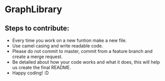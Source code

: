 # GraphLibrary
## Steps to contribute:
- Every time you work on a new funtion make a new file.
- Use camel casing and write readable code.
- Please do not commit to master, commit from a feature branch and create a merge request.
- Be detailed about how your code works and what it does, this will help us create the final README.
- Happy coding! :D